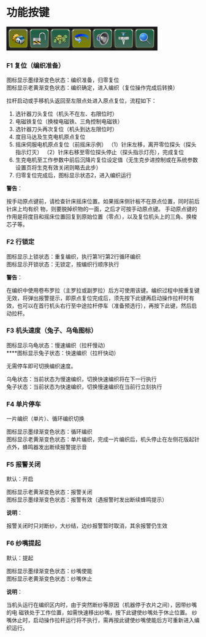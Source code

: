 # 功能按键

![](../.gitbook/assets/gong-neng-an-jian.png)

### F1 复位（编织准备）

图标显示墨绿渐变色状态：编织准备，归零复位  
图标显示老黄渐变色状态：编织确定，进入编织（复位操作完成后转换）

拉杆启动或手移机头返回至左限点处进入原点复位，流程如下：

1. 选针器刀头复位（机头不在左、右限位时）
2. 电磁铁复位（换梭电磁铁、三角控制电磁铁）
3. 选针器刀头再次复位（机头到达左限位时）
4. 度目马达及生克电机原点复位
5. 摇床伺服电机原点复位（前摇床示例）  （1）针床左移，离开零位探头（探头指示灯灭）  （2）针床右移至零位探头停止（探头指示灯亮），完成复位
6. 生克电机至工作参数中前后沉降片复位设定值（无生克步进控制或在系统参数设置页将生克有效关闭则略去此步）
7. 归零复位完成后，图标显示状态2，进入编织运行

**警告**：

按手动原点键前，请检查针床摇床位置。如果摇床侧针板不在原点位置，同时前后针床上均有织 物，则要脱掉织物的一面，之后才可按手动原点键。 手动原点键的作用是将度目和摇床位置回复到原始位置（零点），以及复位机头上的三角、换梭芯子等。

### F2 行锁定

图标显示上锁状态：重复编织，执行第1行第2行循环编织  
图标显示开锁状态：无锁定，按编织行顺序执行

**警告**：

在编织中使用卷布罗拉（主罗拉或副罗拉）后方可使用该键。编织过程中按重复键无效，将弹出报警提示，即原点复位完成后，须先按下此键再启动操作拉杆时有效，也可以在首行机头右行至中途拉杆停车（准备预选行），再按下此键，然后启动拉杆。

### F3 机头速度（兔子、乌龟图标）

图标显示乌龟状态：慢速编织（拉杆慢动）  
****图标显示兔子状态：快速编织（拉杆快动）

无需停车即可切换编织速度。

乌龟状态：当前状态为慢速编织，切换快速编织将在下一行执行  
兔子状态：当前状态为快速编织，切换慢速编织在当前行立刻执行

### F4 单片停车

一片编织（单片）、循环编织切换

图标显示墨绿渐变色状态：循环编织  
图标显示老黄渐变色状态：单片编织，完成一片编织后，机头停止在左侧花版起针点外，蜂鸣器发出断续报警提示音

### F5 报警关闭

默认：开启

图标显示老黄渐变色状态：报警关闭   
图标显示墨绿渐变色状态：报警有效（遇报警时发出断续蜂鸣提示）

**说明**：

报警关闭时只对断纱，大纱结，边纱报警暂时取消，其余报警仍生效

### F6 纱嘴提起

默认：提起 

图标显示墨绿渐变色状态：纱嘴使能   
图标显示老黄渐变色状态：纱嘴休止

**说明**：

当机头运行在编织区内时，由于突然断纱等原因（机器停于衣片之间），因带纱嘴的电 磁铁处于工作位置，如需快速移出纱嘴，按下此键使纱嘴处于休止位置。 纱嘴休止时，启动操作拉杆运行将不执行，需再按此键使纱嘴使能后方可重新进入编织运行。





